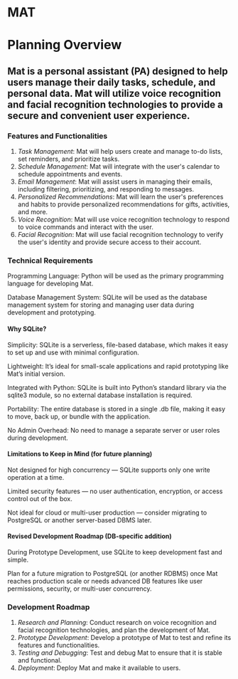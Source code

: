 # MAT

# Planning Overview

##  Mat is a personal assistant (PA) designed to help users manage their daily tasks, schedule, and personal data. Mat will utilize voice recognition and facial recognition technologies to provide a secure and convenient user experience.

### Features and Functionalities

1. *Task Management*: Mat will help users create and manage to-do lists, set reminders, and prioritize tasks.
2. *Schedule Management*: Mat will integrate with the user's calendar to schedule appointments and events.
3. *Email Management*: Mat will assist users in managing their emails, including filtering, prioritizing, and responding to messages.
4. *Personalized Recommendations*: Mat will learn the user's preferences and habits to provide personalized recommendations for gifts, activities, and more.
5. *Voice Recognition*: Mat will use voice recognition technology to respond to voice commands and interact with the user.
6. *Facial Recognition*: Mat will use facial recognition technology to verify the user's identity and provide secure access to their account.

### Technical Requirements
Programming Language: Python will be used as the primary programming language for developing Mat.

Database Management System: SQLite will be used as the database management system for storing and managing user data during development and prototyping.

#### Why SQLite?
Simplicity: SQLite is a serverless, file-based database, which makes it easy to set up and use with minimal configuration.

Lightweight: It’s ideal for small-scale applications and rapid prototyping like Mat’s initial version.

Integrated with Python: SQLite is built into Python’s standard library via the sqlite3 module, so no external database installation is required.

Portability: The entire database is stored in a single .db file, making it easy to move, back up, or bundle with the application.

No Admin Overhead: No need to manage a separate server or user roles during development.

#### Limitations to Keep in Mind (for future planning)
Not designed for high concurrency — SQLite supports only one write operation at a time.

Limited security features — no user authentication, encryption, or access control out of the box.

Not ideal for cloud or multi-user production — consider migrating to PostgreSQL or another server-based DBMS later.

#### Revised Development Roadmap (DB-specific addition)
During Prototype Development, use SQLite to keep development fast and simple.

Plan for a future migration to PostgreSQL (or another RDBMS) once Mat reaches production scale or needs advanced DB features like user permissions, security, or multi-user concurrency.
### Development Roadmap

1. *Research and Planning*: Conduct research on voice recognition and facial recognition technologies, and plan the development of Mat.
2. *Prototype Development*: Develop a prototype of Mat to test and refine its features and functionalities.
3. *Testing and Debugging*: Test and debug Mat to ensure that it is stable and functional.
4. *Deployment*: Deploy Mat and make it available to users.

